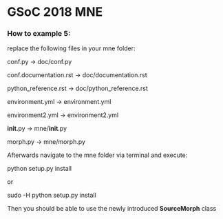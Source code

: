# GSoC 2018 MNE


### How to example 5:
replace the following files in your mne folder:

conf.py -> doc/conf.py

conf.documentation.rst -> doc/documentation.rst

python_reference.rst -> doc/python_reference.rst

environment.yml -> environment.yml

environment2.yml -> environment2.yml

__init__.py -> mne/__init__.py

morph.py -> mne/morph.py

Afterwards navigate to the mne folder via terminal and execute:

python setup.py install

or

sudo -H python setup.py install

Then you should be able to use the newly introduced **SourceMorph** class
